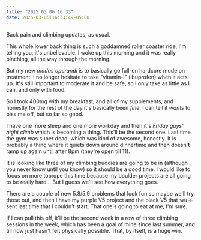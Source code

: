 ```yaml
---
title: "2025 03 06 16 33"
date: 2025-03-06T16:33:49-05:00
---
```


Back pain and climbing updates, as usual.<!--more-->

This whole lower back thing is such a goddamned roller coaster ride, I'm telling
you, it's unbelievable. I woke up this morning and it was really pinching, all
the way through the morning.

But my new *modus operandi* is to basically go full-on hardcore mode on
treatment. I no longer hesitate to take "vitamin-I" (ibuprofen) when it acts up.
It's still important to moderate it and be safe, so I only take as little as I
can, and only with food.

So I took 400mg with my breakfast, and all of my supplements, and honestly for
the rest of the day it's basically been *fine*. I can tell it *wants* to piss me
off, but so far so good.

I have one more sleep and one more workday and then it's *Friday guys' night
climb* which is becoming a thing. This'll be the second one. Last time the gym
was super dead, which was kind of awesome, honestly. It is probably a thing
where it quiets down around dinnertime and then doesn't ramp up again until
after 8pm (they're open till 11).

It is looking like three of my climbing buddies are going to be in (although you
never know until you know) so it should be a good time. I would like to focus on
more toprope this time because my boulder projects are all going to be really
hard... But I guess we'll see how everything goes.

There are a couple of new 5.8/5.9 problems that look fun so maybe we'll try
those out, and then I have my purple V5 project and the black V5 that `$WIFE`
sent last time that I couldn't start. That one's going to eat at me, I'm sure.

If I can pull this off, it'll be the second week in a row of three climbing
sessions in the week, which has been a goal of mine since last summer, and till
now just hasn't felt physically possible. That, by itself, is a huge win.
